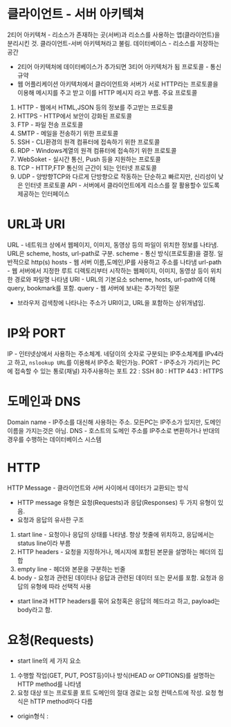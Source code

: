 # 클라이언트 - 서버 아키텍쳐
2티어 아키텍쳐 - 리소스가 존재하는 곳(서버)과 리소스를 사용하는 앱(클라이언트)을 분리시킨 것. 클라이언트-서버 아키텍쳐라고 불림.
데이터베이스 - 리소스를 저장하는 공간
- 2티어 아키텍처에 데이터베이스가 추가되면 3티어 아키텍처가 됨
프로토콜 - 통신규약
- 웹 어플리케이션 아키텍처에서 클라이언트와 서버가 서로 HTTP라는 프로토콜을 이용해 메시지를 주고 받고 이를 HTTP 메시지 라고 부름.
주요 프로토콜
1. HTTP - 웹에서 HTML,JSON 등의 정보를 주고받는 프로토콜
2. HTTPS - HTTP에서 보안이 강화된 프로토콜
3. FTP - 파일 전송 프로토콜
4. SMTP - 메일을 전송하기 위한 프로토콜
5. SSH - CLI환경의 원격 컴퓨터에 접속하기 위한 프로토콜
6. RDP - Windows계열의 원격 컴퓨터에 접속하기 위한 프로토콜
7. WebSoket - 실시간 통신, Push 등을 지원하는 프로토콜
8. TCP - HTTP,FTP 통신의 근간이 되는 인터넷 프로토콜
9. UDP - 양방향TCP와 다르게 단방향으로 작동하는 단순하고 빠르지만, 신리성이 낮은 인터넷 프로토콜
API - 서버에서 클라이언트에게 리소스를 잘 활용할수 있도록 제공하는 인터페이스
# URL과 URI
URL - 네트워크 상에서 웹페이지, 이미지, 동영상 등의 파일이 위치한 정보를 나타냄. URL은 scheme, hosts, url-path로 구분.
scheme - 통신 방식(프로토콜)을 결정. 일반적으로 http(s)
hosts - 웹 서버 이름,도메인,IP를 사용하고 주소를 나타냄
url-path - 웹 서버에서 지정한 루트 디렉토리부터 시작하는 웹페이지, 이미지, 동영상 등이 위치한 경로와 파일명 나타냄
URI - URL의 기본요소 scheme, hosts, url-path에 더해 query, bookmark를 포함.
query - 웹 서버에 보내는 추가적인 질문
- 브라우저 검색창에 나타나는 주소가 URI이고, URL을 포함하는 상위개념임.
# IP와 PORT
IP - 인터넷상에서 사용하는 주소체계. 네덩이의 숫자로 구분되는 IP주소체계를 IPv4라고 하고, `nslookup URL`를 이용해서 IP주소 확인가능.
PORT - IP주소가 가리키는 PC에 접속할 수 있는 통로(채널)
자주사용하는 포트
22 : SSH
80 : HTTP
443 : HTTPS
# 도메인과 DNS
Domain name - IP주소를 대신해 사용하는 주소. 모든PC는 IP주소가 있지만, 도메인 이름을 가지는것은 아님.
DNS - 호스트의 도메인 주소를 IP주소로 변환하거나 반대의 경우를 수행하는 데이터베이스 시스템
# HTTP
HTTP Message - 클라이언트와 서버 사이에서 데이터가 교환되는 방식
- HTTP message 유형은 요청(Requests)과 응답(Responses) 두 가지 유형이 있음.
- 요청과 응답의 유사한 구조
1. start line - 요청이나 응답의 상태를 나타냄. 항상 첫줄에 위치하고, 응답에서는 status line이라 부름
2. HTTP headers - 요청을 지정하거나, 메시지에 포함된 본문을 설명하는 헤더의 집합
3. empty line - 헤더와 본문을 구분하는 빈줄
4. body - 요청과 관련된 데이터나 응답과 관련된 데이터 또는 문서를 포함. 요청과 응답의 유형에 따라 선택적 사용
- start line과 HTTP headers를 묶어 요청혹은 응답의 헤드라고 하고, payload는 body라고 함.
# 요청(Requests)
- start line의 세 가지 요소
1. 수행할 작업(GET, PUT, POST등)이나 방식(HEAD or OPTIONS)를 설명하는 HTTP method를 나타냄
2. 요청 대상 또는 프로토콜 포트 도메인의 절대 경로는 요청 컨텍스트에 작성. 요청 형식은 hTTP method마다 다름
+ origin형식 : 